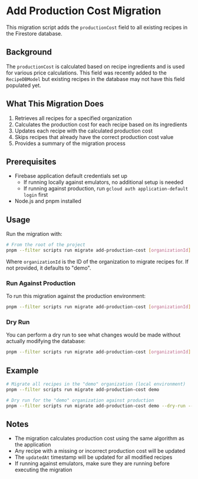 # Add Production Cost Migration

This migration script adds the `productionCost` field to all existing recipes in the Firestore database.

## Background

The `productionCost` is calculated based on recipe ingredients and is used for various price calculations.
This field was recently added to the `RecipeDBModel` but existing recipes in the database may not have
this field populated yet.

## What This Migration Does

1. Retrieves all recipes for a specified organization
2. Calculates the production cost for each recipe based on its ingredients
3. Updates each recipe with the calculated production cost
4. Skips recipes that already have the correct production cost value
5. Provides a summary of the migration process

## Prerequisites

- Firebase application default credentials set up
    - If running locally against emulators, no additional setup is needed
    - If running against production, run `gcloud auth application-default login` first
- Node.js and pnpm installed

## Usage

Run the migration with:

```bash
# From the root of the project
pnpm --filter scripts run migrate add-production-cost [organizationId]
```

Where `organizationId` is the ID of the organization to migrate recipes for. If not provided, it defaults to "demo".

### Run Against Production

To run this migration against the production environment:

```bash
pnpm --filter scripts run migrate add-production-cost [organizationId] --prod
```

### Dry Run

You can perform a dry run to see what changes would be made without actually modifying the database:

```bash
pnpm --filter scripts run migrate add-production-cost [organizationId] --dry-run
```

## Example

```bash
# Migrate all recipes in the "demo" organization (local environment)
pnpm --filter scripts run migrate add-production-cost demo

# Dry run for the "demo" organization against production
pnpm --filter scripts run migrate add-production-cost demo --dry-run --prod
```

## Notes

- The migration calculates production cost using the same algorithm as the application
- Any recipe with a missing or incorrect production cost will be updated
- The `updatedAt` timestamp will be updated for all modified recipes
- If running against emulators, make sure they are running before executing the migration
